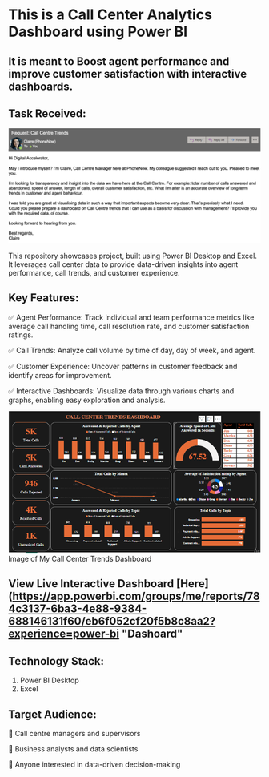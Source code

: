 # **This is a Call Center Analytics Dashboard using Power BI**
## **It is meant to Boost agent performance and improve customer satisfaction with interactive dashboards.**

## **Task Received:**
![Image of Task recieved via Email](https://github.com/Talk2David1/Call_Center_Data_Analysis/blob/main/Tasks%20Email.png)

This repository showcases project, built using Power BI Desktop and Excel. It leverages call center data to provide data-driven insights into agent performance, call trends, and customer experience.

## **Key Features:**
✅ Agent Performance: Track individual and team performance metrics like average call handling time, call resolution rate, and customer satisfaction ratings.

✅ Call Trends: Analyze call volume by time of day, day of week, and agent.

✅ Customer Experience: Uncover patterns in customer feedback and identify areas for improvement.

✅ Interactive Dashboards: Visualize data through various charts and graphs, enabling easy exploration and analysis.

![Call center trends manager](https://github.com/Talk2David1/Call_Center_Data_Analysis/blob/main/Call-center-Dashboard.png)
Image of My Call Center Trends Dashboard

## **View Live Interactive Dashboard [Here](https://app.powerbi.com/groups/me/reports/784c3137-6ba3-4e88-9384-688146131f60/eb6f052cf20f5b8c8aa2?experience=power-bi "Dashoard"**

## **Technology Stack:**
1. Power BI Desktop
2. Excel

## **Target Audience:**
🔶 Call centre managers and supervisors

🔶 Business analysts and data scientists

🔶 Anyone interested in data-driven decision-making

